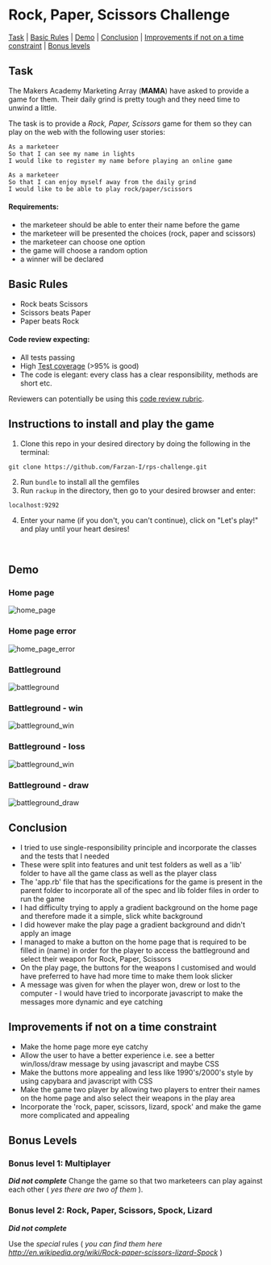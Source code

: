 # Rock, Paper, Scissors Challenge

[Task](#task) | [Basic Rules](#basic-rules) | [Demo](#demo) | [Conclusion](#conclusion) | [Improvements if not on a time constraint](#improvements-if-not-on-a-time-constraint) | [Bonus levels](#bonus-levels)

## Task

The Makers Academy Marketing Array (**MAMA**) have asked to provide a game for them. Their daily grind is pretty tough and they need time to unwind a little.

The task is to provide a _Rock, Paper, Scissors_ game for them so they can play on the web with the following user stories:
```
As a marketeer
So that I can see my name in lights
I would like to register my name before playing an online game
```
```
As a marketeer
So that I can enjoy myself away from the daily grind
I would like to be able to play rock/paper/scissors
```

#### Requirements:
- the marketeer should be able to enter their name before the game
- the marketeer will be presented the choices (rock, paper and scissors)
- the marketeer can choose one option
- the game will choose a random option
- a winner will be declared

## Basic Rules

* Rock beats Scissors
* Scissors beats Paper
* Paper beats Rock

#### Code review expecting:
* All tests passing
* High [Test coverage](https://github.com/makersacademy/course/blob/main/pills/test_coverage.md) (>95% is good)
* The code is elegant: every class has a clear responsibility, methods are short etc.

Reviewers can potentially be using this [code review rubric](docs/review.md).

## Instructions to install and play the game

1. Clone this repo in your desired directory by doing the following in the terminal: 
```
git clone https://github.com/Farzan-I/rps-challenge.git
```
2. Run `bundle` to install all the gemfiles 
3. Run `rackup` in the directory, then go to your desired browser and enter:
```
localhost:9292
```
4. Enter your name (if you don't, you can't continue), click on "Let's play!" and play until your heart desires!

<br>

## Demo
### Home page
![home_page](public/images/home.png)

### Home page error
![home_page_error](public/images/home_error.png)

### Battleground
![battleground](public/images/battle_ground.png)

### Battleground - win
![battleground_win](public/images/battleground_win.png)

### Battleground - loss
![battleground_win](public/images/battleground_loss.png)

### Battleground - draw
![battleground_draw](public/images/battleground_draw.png)

## Conclusion
* I tried to use single-responsibility principle and incorporate the classes and the tests that I needed
* These were split into features and unit test folders as well as a 'lib' folder to have all the game class as well as the player class
* The 'app.rb' file that has the specifications for the game is present in the parent folder to incorporate all of the spec and lib folder files in order to run the game
* I had difficulty trying to apply a gradient background on the home page and therefore made it a simple, slick white background
* I did however make the play page a gradient background and didn't apply an image
* I managed to make a button on the home page that is required to be filled in (name) in order for the player to access the battleground and select their weapon for Rock, Paper, Scissors
* On the play page, the buttons for the weapons I customised and would have preferred to have had more time to make them look slicker
* A message was given for when the player won, drew or lost to the computer - I would have tried to incorporate javascript to make the messages more dynamic and eye catching

## Improvements if not on a time constraint
* Make the home page more eye catchy
* Allow the user to have a better experience i.e. see a better win/loss/draw message by using javascript and maybe CSS
* Make the buttons more appealing and less like 1990's/2000's style by using capybara and javascript with CSS
* Make the game two player by allowing two players to entrer their names on the home page and also select their weapons in the play area
* Incorporate the 'rock, paper, scissors, lizard, spock' and make the game more complicated and appealing

## Bonus Levels
### Bonus level 1: Multiplayer
**_Did not complete_**
Change the game so that two marketeers can play against each other ( _yes there are two of them_ ).

### Bonus level 2: Rock, Paper, Scissors, Spock, Lizard
**_Did not complete_**

Use the _special_ rules ( _you can find them here http://en.wikipedia.org/wiki/Rock-paper-scissors-lizard-Spock_ )
